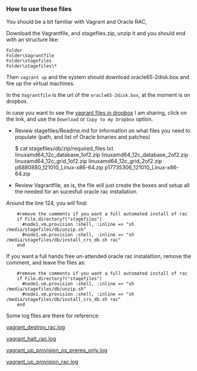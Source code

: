 ### How to use these files

You should be a bit familiar with Vagrant and Oracle RAC,

Download the Vagrantfile, and stagefiles.zip, unzip it and you should end with an structure like:

	Folder
	Folder\Vagrantfile
	Folder\stagefiles
	Folder\stagefiles\*

Then `vagrant up` and the system should download oracle65-2disk.box and fire up the virtual machines.

In the `Vagrantfile` is the url of the `oracle65-2disk.box`, at the moment is on dropbox.

In case you want to see the [vagrant files in dropbox] I am sharing, click on the link, and use the `Download` or `Copy to my Dropbox` option.

* Review stagefiles/Readme.md for information on what files you need to populate (path, and list of Oracle binaries and patches)

	$ cat stagefiles/db/zip/required_files.txt
		linuxamd64_12c_database_1of2.zip
		linuxamd64_12c_database_2of2.zip
		linuxamd64_12c_grid_1of2.zip
		linuxamd64_12c_grid_2of2.zip
		p6880880_121010_Linux-x86-64.zip
		p17735306_121010_Linux-x86-64.zip
			

* Review Vagrantfile, as is, the file will just create the boxes and setup all the needed for an sucesfull oracle rac installation.

Around the line 124, you will find:

		#remove the comments if you want a full automated install of rac
		if File.directory?("stagefiles")
		  #node1.vm.provision :shell, :inline => "sh /media/stagefiles/db/unzip.sh"
		  #node1.vm.provision :shell, :inline => "sh /media/stagefiles/db/install_crs_db.sh rac"
		end

If you want a full hands free un-attended oracle rac instalaltion, remove the comment, and leave the files as:

		#remove the comments if you want a full automated install of rac
		if File.directory?("stagefiles")
		  #node1.vm.provision :shell, :inline => "sh /media/stagefiles/db/unzip.sh"
		  #node1.vm.provision :shell, :inline => "sh /media/stagefiles/db/install_crs_db.sh rac"
		end


Some log files are there for reference:

[vagrant_destroy_rac.log](vagrant_destroy_rac.log)

[vagrant_halt_rac.log](vagrant_halt_rac.log)

[vagrant_up_provision_os_prereq_only.log](vagrant_up_provision_os_prereq_only.log)

[vagrant_up_provision_rac.log](vagrant_up_provision_rac.log)

[vagrant files in dropbox]: https://www.dropbox.com/sh/3ks3e34en9bbec9/zjtqkm71RD/vagrant 

